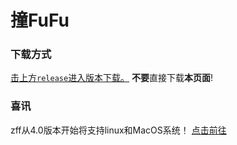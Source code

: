 # 撞FuFu

### 下载方式
[击上方```release```进入版本下载。](https://github.com/langong-dev/zff-Win/releases)
**不要**直接下载**本页面**!

### 喜讯

zff从4.0版本开始将支持linux和MacOS系统！
[点击前往](https://github.com/langong-dev/Zff/)
